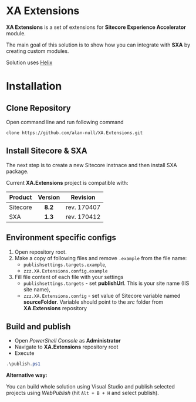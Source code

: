 # XA Extensions
**XA Extensions** is a set of extensions for **Sitecore Experience Accelerator** module.

The main goal of this solution is to show how you can integrate with **SXA** by creating custom modules.

Solution uses [Helix](http://helix.sitecore.net/)


# Installation
## Clone Repository
Open command line and run following command
```
clone https://github.com/alan-null/XA.Extensions.git
```
## Install Sitecore & SXA
The next step is to create a new Sitecore instnace and then install SXA package.

Current **XA.Extensions** project is compatible with:

| Product   |      Version      |  Revision |
|----------|:-------------:|:------:|
| Sitecore |  **8.2** | rev. 170407 |
| SXA  |  **1.3** | rev. 170412 |


## Environment specific configs

1. Open repository root.
2. Make a copy of following files and remove `.example` from the file name:
   * `publishsettings.targets.example`,
   * `zzz.XA.Extensions.config.example`
3. Fill file content of each file with your settings
   * `publishsettings.targets` - set **publishUrl**. This is your site name (IIS site name),
   * `zzz.XA.Extensions.config` - set value of Sitecore variable named **sourceFolder**. Variable should point to the *src* folder from **XA.Extensions** repository


## Build and publish
- Open *PowerShell Console* as **Administrator**
- Navigate to **XA.Extensions** repository root
- Execute

 ```powershell
.\publish.ps1
```

**Alternative way:**

You can build whole solution using Visual Studio and publish selected projects using *WebPublish* (hit `Alt + B + H` and select publish).